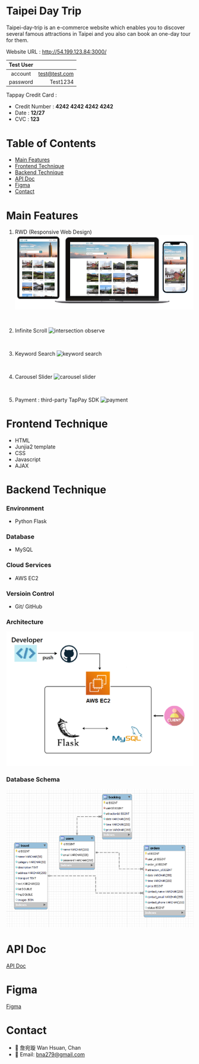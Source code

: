 # Taipei Day Trip

Taipei-day-trip is an e-commerce website which enables you to discover several famous attractions in Taipei and you also can book an one-day tour for them.

Website URL : <http://54.199.123.84:3000/>

| Test User | |
|:---:|---:|
| account | test@test.com |
| password | Test1234 |

Tappay Credit Card :   
- Credit Number : **4242 4242 4242 4242**  
- Date : **12/27**  
- CVC : **123**

# Table of Contents
- [Main Features](#Main-Features)
- [Frontend Technique](#Frontend-Technique)
- [Backend Technique](#Backend-Technique)
- [API Doc](#API-Doc)
- [Figma](#Figma)
- [Contact](#contact)

# Main Features <a name="Main-Features"></a>

1. RWD (Responsive Web Design)
  ![RWD](/demo/device.png)
  
<br>

2. Infinite Scroll
  ![intersection observe](/demo/intersection%20observe.gif)

<br>

3. Keyword Search
  ![keyword search](/demo/keyword%20search.gif)

<br>

4. Carousel Slider
  ![carousel slider](/demo/carousel%20slider.gif)

<br>

5. Payment : third-party TapPay SDK
  ![payment](/demo/booking%20process.gif)

# Frontend Technique <a name="Frontend-Technique"></a>
- HTML
- Junjia2 template
- CSS
- Javascript
- AJAX

# Backend Technique <a name="Backend-Technique"></a>
### Environment
- Python Flask

### Database
- MySQL

### Cloud Services
- AWS EC2

### Versioin Control
- Git/ GitHub

### Architecture
 ![architecture](/demo/architecture.png)
 
### Database Schema
  ![schema](/demo/database%20schema.png)

# API Doc <a name="API-Doc"></a>
[API Doc](https://app.swaggerhub.com/apis-docs/padax/taipei-day-trip/1.1.0)

# Figma <a name="Figma"></a>
[Figma](https://www.figma.com/file/MZkYBH31H5gyLoZoZq116j/Taipei-Trip-%E5%8F%B0%E5%8C%97%E4%B8%80%E6%97%A5%E9%81%8A-2.0)

# Contact <a name="contact"></a>
- :woman: 詹宛璇 Wan Hsuan, Chan
- :e-mail: Email: bna279@gmail.com